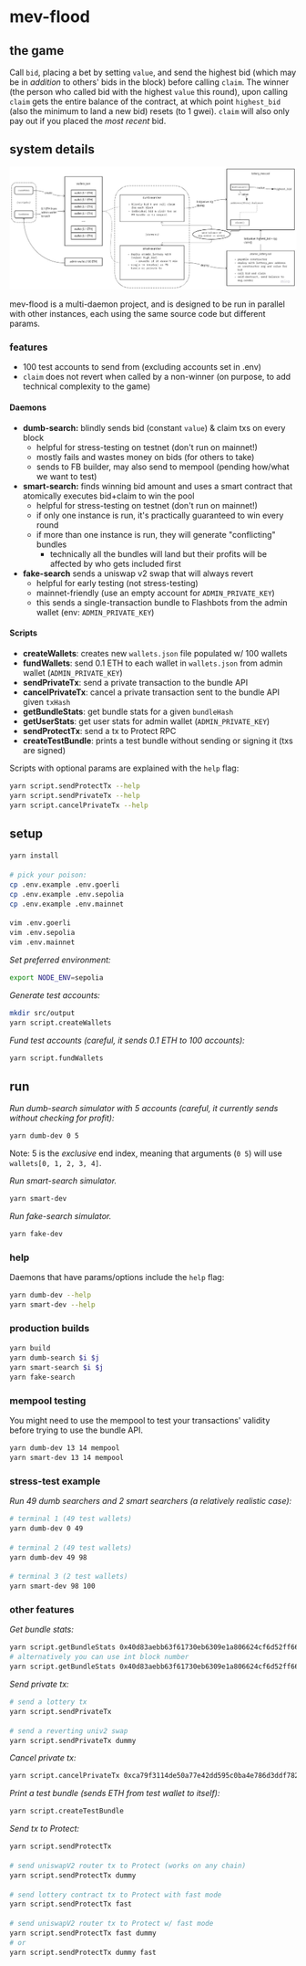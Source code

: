 # mev-flood

## the game

Call `bid`, placing a bet by setting `value`, and send the highest bid (which may be in _addition_ to others' bids in the block) before calling `claim`. The winner (the person who called bid with the highest `value` this round), upon calling `claim` gets the entire balance of the contract, at which point `highest_bid` (also the minimum to land a new bid) resets (to 1 gwei). `claim` will also only pay out if you placed the _most recent_ bid.

## system details

![mev-flood system diagram](docs/sys-diagram.jpg)

mev-flood is a multi-daemon project, and is designed to be run in parallel with other instances, each using the same source code but different params.

### features

* 100 test accounts to send from (excluding accounts set in .env)
* `claim` does not revert when called by a non-winner (on purpose, to add technical complexity to the game)

#### Daemons

* **dumb-search:** blindly sends bid (constant `value`) & claim txs on every block
  * helpful for stress-testing on testnet (don't run on mainnet!)
  * mostly fails and wastes money on bids (for others to take)
  * sends to FB builder, may also send to mempool (pending how/what we want to test)
* **smart-search:** finds winning bid amount and uses a smart contract that atomically executes bid+claim to win the pool
  * helpful for stress-testing on testnet (don't run on mainnet!)
  * if only one instance is run, it's practically guaranteed to win every round
  * if more than one instance is run, they will generate "conflicting" bundles
    * technically all the bundles will land but their profits will be affected by who gets included first
* **fake-search** sends a uniswap v2 swap that will always revert
  * helpful for early testing (not stress-testing)
  * mainnet-friendly (use an empty account for `ADMIN_PRIVATE_KEY`)
  * this sends a single-transaction bundle to Flashbots from the admin wallet (env: `ADMIN_PRIVATE_KEY`)

#### Scripts

* **createWallets**: creates new `wallets.json` file populated w/ 100 wallets
* **fundWallets**: send 0.1 ETH to each wallet in `wallets.json` from admin wallet (`ADMIN_PRIVATE_KEY`)
* **sendPrivateTx**: send a private transaction to the bundle API
* **cancelPrivateTx**: cancel a private transaction sent to the bundle API given `txHash`
* **getBundleStats**: get bundle stats for a given `bundleHash`
* **getUserStats**: get user stats for admin wallet (`ADMIN_PRIVATE_KEY`)
* **sendProtectTx**: send a tx to Protect RPC
* **createTestBundle**: prints a test bundle without sending or signing it (txs are signed)

Scripts with optional params are explained with the `help` flag:

```sh
yarn script.sendProtectTx --help
yarn script.sendPrivateTx --help
yarn script.cancelPrivateTx --help
```

## setup

```sh
yarn install

# pick your poison:
cp .env.example .env.goerli
cp .env.example .env.sepolia
cp .env.example .env.mainnet

vim .env.goerli
vim .env.sepolia
vim .env.mainnet
```

_Set preferred environment:_

```sh
export NODE_ENV=sepolia
```

_Generate test accounts:_

```sh
mkdir src/output
yarn script.createWallets
```

_Fund test accounts (careful, it sends 0.1 ETH to 100 accounts):_

```sh
yarn script.fundWallets
```

## run

_Run dumb-search simulator with 5 accounts (careful, it currently sends without checking for profit):_

```sh
yarn dumb-dev 0 5
```

Note: 5 is the _exclusive_ end index, meaning that arguments (`0 5`) will use `wallets[0, 1, 2, 3, 4]`.

_Run smart-search simulator._

```sh
yarn smart-dev
```

_Run fake-search simulator._

```sh
yarn fake-dev
```

### help

Daemons that have params/options include the `help` flag:

```sh
yarn dumb-dev --help
yarn smart-dev --help
```

### production builds

```sh
yarn build
yarn dumb-search $i $j
yarn smart-search $i $j
yarn fake-search
```

### mempool testing

You might need to use the mempool to test your transactions' validity before trying to use the bundle API.

```sh
yarn dumb-dev 13 14 mempool
yarn smart-dev 13 14 mempool
```

### stress-test example

_Run 49 dumb searchers and 2 smart searchers (a relatively realistic case):_

```sh
# terminal 1 (49 test wallets)
yarn dumb-dev 0 49

# terminal 2 (49 test wallets)
yarn dumb-dev 49 98

# terminal 3 (2 test wallets)
yarn smart-dev 98 100
```

### other features

_Get bundle stats:_

```sh
yarn script.getBundleStats 0x40d83aebb63f61730eb6309e1a806624cf6d52ff666d1b13d5ced535397f9a46 0x7088e9
# alternatively you can use int block number
yarn script.getBundleStats 0x40d83aebb63f61730eb6309e1a806624cf6d52ff666d1b13d5ced535397f9a46 7375081
```

_Send private tx:_

```sh
# send a lottery tx
yarn script.sendPrivateTx

# send a reverting univ2 swap
yarn script.sendPrivateTx dummy
```

_Cancel private tx:_

```sh
yarn script.cancelPrivateTx 0xca79f3114de50a77e42dd595c0ba4e786d3ddf782c62075ec067fe32329e3ea2
```

_Print a test bundle (sends ETH from test wallet to itself):_

```sh
yarn script.createTestBundle
```

_Send tx to Protect:_

```sh
yarn script.sendProtectTx

# send uniswapV2 router tx to Protect (works on any chain)
yarn script.sendProtectTx dummy

# send lottery contract tx to Protect with fast mode
yarn script.sendProtectTx fast

# send uniswapV2 router tx to Protect w/ fast mode
yarn script.sendProtectTx fast dummy
# or
yarn script.sendProtectTx dummy fast
```
